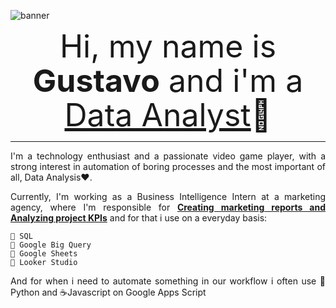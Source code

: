 ![banner](banner.webp)

<div align="center">

<div style="font-size: 50px; line-height: 55px">Hi, my name is <b>Gustavo</b> and i'm a <u>Data Analyst</u>👋</div>

---

<div style="text-align: justify">
 
I'm a technology enthusiast and a passionate video game player, with a strong interest in automation of boring processes and the most important of all, Data Analysis❤️.

Currently, I'm working as a Business Intelligence Intern at a marketing agency, where I'm responsible for <b><u>Creating marketing reports and Analyzing project KPIs</u></b> and for that i use on a everyday basis:

    🔸 SQL
    🔸 Google Big Query
    🔸 Google Sheets
    🔸 Looker Studio

And for when i need to automate something in our workflow i often use 🐍Python and ☕Javascript on Google Apps Script

</div>

</div> 





<!--
**gudaoliveira/gudaoliveira** is a ✨ _special_ ✨ repository because its `README.md` (this file) appears on your GitHub profile.

Here are some ideas to get you started:

- 🔭 I’m currently working on ...

- 🌱 I’m currently learning ...

- 📫 How to reach me: ...

-->
